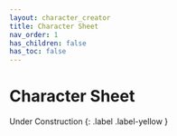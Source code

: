 ```yaml
---
layout: character_creator
title: Character Sheet
nav_order: 1
has_children: false
has_toc: false
---
```


# Character Sheet

Under Construction
{: .label .label-yellow }
